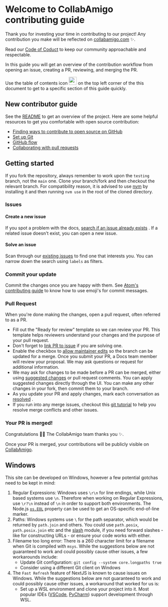 # Welcome to CollabAmigo contributing guide <!-- omit in toc -->

Thank you for investing your time in contributing to our project! Any contribution you make will be reflected
on [collabamigo.com](https://collabamigo.com/en) :sparkles:.

Read our [Code of Coduct](./CODE_OF_CONDUCT.md) to keep our community approachable and respectable.

In this guide you will get an overview of the contribution workflow from opening an issue, creating a PR, reviewing, and
merging the PR.

Use the table of contents icon <img src="https://raw.githubusercontent.com/github/docs/main/assets/images/table-of-contents.png" width="25" height="25" /> on the top
left corner of the this document to get to a specific section of this guide quickly.

## New contributor guide

See the [README](README.md) to get an overview of the project. Here are some helpful resources to get you comfortable
with open source contribution:

- [Finding ways to contribute to open source on GitHub](https://docs.github.com/en/get-started/exploring-projects-on-github/finding-ways-to-contribute-to-open-source-on-github)
- [Set up Git](https://docs.github.com/en/get-started/quickstart/set-up-git)
- [GitHub flow](https://docs.github.com/en/get-started/quickstart/github-flow)
- [Collaborating with pull requests](https://docs.github.com/en/github/collaborating-with-pull-requests)

## Getting started

If you fork the repository, always remember to work upon the `testing` branch, not the `main` one. Clone your branch/fork
and then checkout the relevant branch. For compatibility reason, it is advised to use [nvm](https://github.com/nvm-sh/nvm)
 by installing it and then running `nvm use` in the root of the cloned directory.

### Issues

#### Create a new issue

If you spot a problem with the
docs, [search if an issue already exists](https://docs.github.com/en/github/searching-for-information-on-github/searching-on-github/searching-issues-and-pull-requests#search-by-the-title-body-or-comments)
. If a related issue doesn't exist, you can open a new issue.

#### Solve an issue

Scan through our [existing issues](https://github.com/watson-hex/frontend-collabamigo/issues) to find one that interests you. You can narrow
down the search using `labels` as filters.


### Commit your update

Commit the changes once you are happy with them.
See [Atom's contributing guide](https://github.com/atom/atom/blob/master/CONTRIBUTING.md#git-commit-messages) to know
how to use emoji's for commit messages.


### Pull Request

When you're done making the changes, open a pull request, often referred to as a PR.

- Fill out the "Ready for review" template so we can review your PR. This template helps reviewers understand your
  changes and the purpose of your pull request.
- Don't forget
  to [link PR to issue](https://docs.github.com/en/issues/tracking-your-work-with-issues/linking-a-pull-request-to-an-issue)
  if you are solving one.
- Enable the checkbox
  to [allow maintainer edits](https://docs.github.com/en/github/collaborating-with-issues-and-pull-requests/allowing-changes-to-a-pull-request-branch-created-from-a-fork)
  so the branch can be updated for a merge. Once you submit your PR, a Docs team member will review your proposal. We
  may ask questions or request for additional information.
- We may ask for changes to be made before a PR can be merged, either
  using [suggested changes](https://docs.github.com/en/github/collaborating-with-issues-and-pull-requests/incorporating-feedback-in-your-pull-request)
  or pull request comments. You can apply suggested changes directly through the UI. You can make any other changes in
  your fork, then commit them to your branch.
- As you update your PR and apply changes, mark each conversation
  as [resolved](https://docs.github.com/en/github/collaborating-with-issues-and-pull-requests/commenting-on-a-pull-request#resolving-conversations)
  .
- If you run into any merge issues, checkout
  this [git tutorial](https://lab.github.com/githubtraining/managing-merge-conflicts) to help you resolve merge
  conflicts and other issues.

### Your PR is merged!

Congratulations :tada::tada: The CollabAmigo team thanks you :sparkles:.

Once your PR is merged, your contributions will be publicly visible on [CollabAmigo](https://collabamigo.com/).

## Windows

This site can be developed on Windows, however a few potential gotchas need to be kept in mind:

1. Regular Expressions: Windows uses `\r\n` for line endings, while Unix based systems use `\n`. Therefore when working
   on Regular Expressions, use `\r?\n` instead of `\n` in order to support both environments. The
   Node.js [`os.EOL`](https://nodejs.org/api/os.html#os_os_eol) property can be used to get an OS-specific end-of-line
   marker.
2. Paths: Windows systems use `\` for the path separator, which would be returned by `path.join` and others. You could
   use `path.posix`, `path.posix.join` etc and the [slash](https://ghub.io/slash) module, if you need forward slashes -
   like for constructing URLs - or ensure your code works with either.
3. Filename too long error: There is a 260 character limit for a filename when Git is compiled with `msys`. While the
   suggestions below are not guaranteed to work and could possibly cause other issues, a few workarounds include:
    - Update Git configuration: `git config --system core.longpaths true`
    - Consider using a different Git client on Windows
4. The `Fast Refresh` feature of NextJS is known to cause issues on Windows. While the suggestions below are not
   guaranteed to work and could possibly cause other issues, a workaround that worked for us is:
    - Set up a WSL environment and clone your project into it. Most popular IDEs ([VSCode](https://code.visualstudio.com/docs/remote/wsl), 
   [PyCharm](https://www.jetbrains.com/help/idea/how-to-use-wsl-development-environment-in-product.html)) support development through WSL.
